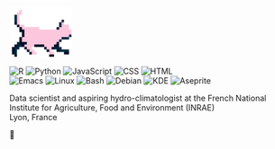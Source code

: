 <div align="left"> 
  
<img src="./chat_marche.gif" width="110px"/>
  
![R](https://img.shields.io/badge/R-006466?logo=R&logoColor=white)
![Python](https://img.shields.io/badge/Python-0b9ea8?logo=Python&logoColor=white)
![JavaScript](https://img.shields.io/badge/JavaScript-56CFE1?logo=JavaScript&logoColor=white)
![CSS](https://img.shields.io/badge/CSS-80FFDB?logo=CSS3&logoColor=white)
![HTML](https://img.shields.io/badge/HTML-efffb3?logo=HTML5&logoColor=white)</br>
![Emacs](https://img.shields.io/badge/Emacs-rgba(0,0,0,0)?logo=gnuemacs&logoColor=white)
![Linux](https://img.shields.io/badge/Linux-rgba(0,0,0,0)?logo=linux&logoColor=white)
![Bash](https://img.shields.io/badge/Bash-rgba(0,0,0,0)?logo=gnubash&logoColor=white)
![Debian](https://img.shields.io/badge/Debian-rgba(0,0,0,0)?logo=debian&logoColor=white)
![KDE](https://img.shields.io/badge/KDE-rgba(0,0,0,0)?logo=kde&logoColor=white)
![Aseprite](https://img.shields.io/badge/Aseprite-rgba(0,0,0,0)?logo=aseprite&logoColor=white)

Data scientist and aspiring hydro-climatologist at the French National Institute for Agriculture, Food and Environment (INRAE) </br>
Lyon, France

🌱
</div>
